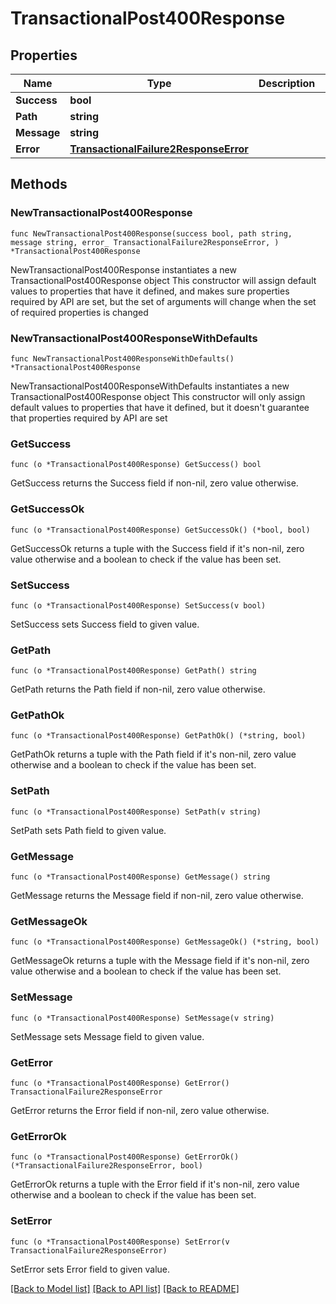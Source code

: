 # TransactionalPost400Response

## Properties

Name | Type | Description | Notes
------------ | ------------- | ------------- | -------------
**Success** | **bool** |  | 
**Path** | **string** |  | 
**Message** | **string** |  | 
**Error** | [**TransactionalFailure2ResponseError**](TransactionalFailure2ResponseError.md) |  | 

## Methods

### NewTransactionalPost400Response

`func NewTransactionalPost400Response(success bool, path string, message string, error_ TransactionalFailure2ResponseError, ) *TransactionalPost400Response`

NewTransactionalPost400Response instantiates a new TransactionalPost400Response object
This constructor will assign default values to properties that have it defined,
and makes sure properties required by API are set, but the set of arguments
will change when the set of required properties is changed

### NewTransactionalPost400ResponseWithDefaults

`func NewTransactionalPost400ResponseWithDefaults() *TransactionalPost400Response`

NewTransactionalPost400ResponseWithDefaults instantiates a new TransactionalPost400Response object
This constructor will only assign default values to properties that have it defined,
but it doesn't guarantee that properties required by API are set

### GetSuccess

`func (o *TransactionalPost400Response) GetSuccess() bool`

GetSuccess returns the Success field if non-nil, zero value otherwise.

### GetSuccessOk

`func (o *TransactionalPost400Response) GetSuccessOk() (*bool, bool)`

GetSuccessOk returns a tuple with the Success field if it's non-nil, zero value otherwise
and a boolean to check if the value has been set.

### SetSuccess

`func (o *TransactionalPost400Response) SetSuccess(v bool)`

SetSuccess sets Success field to given value.


### GetPath

`func (o *TransactionalPost400Response) GetPath() string`

GetPath returns the Path field if non-nil, zero value otherwise.

### GetPathOk

`func (o *TransactionalPost400Response) GetPathOk() (*string, bool)`

GetPathOk returns a tuple with the Path field if it's non-nil, zero value otherwise
and a boolean to check if the value has been set.

### SetPath

`func (o *TransactionalPost400Response) SetPath(v string)`

SetPath sets Path field to given value.


### GetMessage

`func (o *TransactionalPost400Response) GetMessage() string`

GetMessage returns the Message field if non-nil, zero value otherwise.

### GetMessageOk

`func (o *TransactionalPost400Response) GetMessageOk() (*string, bool)`

GetMessageOk returns a tuple with the Message field if it's non-nil, zero value otherwise
and a boolean to check if the value has been set.

### SetMessage

`func (o *TransactionalPost400Response) SetMessage(v string)`

SetMessage sets Message field to given value.


### GetError

`func (o *TransactionalPost400Response) GetError() TransactionalFailure2ResponseError`

GetError returns the Error field if non-nil, zero value otherwise.

### GetErrorOk

`func (o *TransactionalPost400Response) GetErrorOk() (*TransactionalFailure2ResponseError, bool)`

GetErrorOk returns a tuple with the Error field if it's non-nil, zero value otherwise
and a boolean to check if the value has been set.

### SetError

`func (o *TransactionalPost400Response) SetError(v TransactionalFailure2ResponseError)`

SetError sets Error field to given value.



[[Back to Model list]](../README.md#documentation-for-models) [[Back to API list]](../README.md#documentation-for-api-endpoints) [[Back to README]](../README.md)



